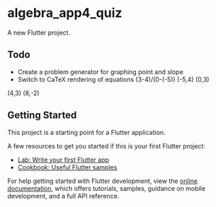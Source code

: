 # algebra_app4_quiz

A new Flutter project.

## Todo

- Create a problem generator for graphing point and slope
- Switch to CaTeX rendering of equations
(3-4)/(0-(-5))
(-5,4) (0,3)

(4,3) (8,-2)

## Getting Started

This project is a starting point for a Flutter application.

A few resources to get you started if this is your first Flutter project:

- [Lab: Write your first Flutter app](https://docs.flutter.dev/get-started/codelab)
- [Cookbook: Useful Flutter samples](https://docs.flutter.dev/cookbook)

For help getting started with Flutter development, view the
[online documentation](https://docs.flutter.dev/), which offers tutorials,
samples, guidance on mobile development, and a full API reference.
